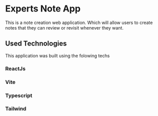 # Experts Note App

This is a note creation web application. Which will allow users to create notes that they can review or revisit whenever they want.

## Used Technologies

This application was built using the folowing techs

### ReactJs

### Vite

### Typescript

### Tailwind
